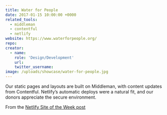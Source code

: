 ```yaml
---
title: Water for People
date: 2017-01-15 10:00:00 +0000
related_tools:
  - middleman
  - contentful
  - netlify
website: https://www.waterforpeople.org/
repo:
creator:
  - name:
    role: 'Design/Development'
    url:
    twitter_username:
image: /uploads/showcase/water-for-people.jpg
---
```

Our static pages and layouts are built on Middleman, with content updates from Contentful. Netlify’s automatic deploys were a natural fit, and our donors appreciate the secure environment.

From the [Netlify Site of the Week post](https://www.netlify.com/site-of-the-week/water-for-people/)
